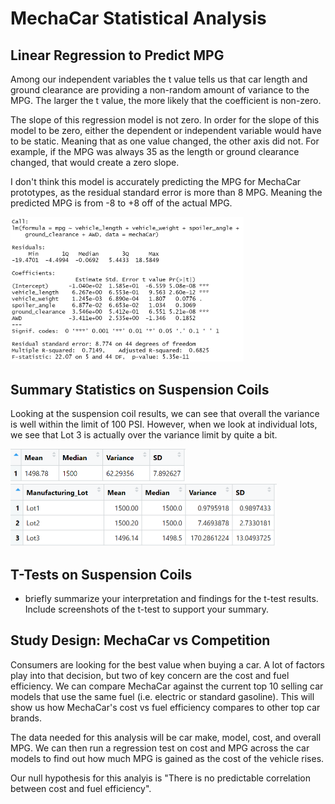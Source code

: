 # MechaCar Statistical Analysis

## Linear Regression to Predict MPG

<p>Among our independent variables the t value tells us that car length and ground clearance are providing a non-random amount of variance to the MPG. The larger the t value, the more likely that the coefficient is non-zero.</p>

<p>The slope of this regression model is not zero. In order for the slope of this model to be zero, either the dependent or independent variable would have to be static. Meaning that as one value changed, the other axis did not. For example, if the MPG was always 35 as the length or ground clearance changed, that would create a zero slope.</p>

<p>I don't think this model is accurately predicting the MPG for MechaCar prototypes, as the residual standard error is more than 8 MPG. Meaning the predicted MPG is from -8 to +8 off of the actual MPG.</p>

<img src="Images/MechaCar_LM_Summary.png" width="373" />


## Summary Statistics on Suspension Coils

<p>Looking at the suspension coil results, we can see that overall the variance is well within the limit of 100 PSI. However, when we look at individual lots, we see that Lot 3 is actually over the variance limit by quite a bit.</p>

<img src="Images/total_summary.png" width="280" />
<img src="Images/lot_summary.png" width="426" />


## T-Tests on Suspension Coils

- briefly summarize your interpretation and findings for the t-test results. Include screenshots of the t-test to support your summary.


## Study Design: MechaCar vs Competition

Consumers are looking for the best value when buying a car. A lot of factors play into that decision, but two of key concern are the cost and fuel efficiency. We can compare MechaCar against the current top 10 selling car models that use the same fuel (i.e. electric or standard gasoline). This will show us how MechaCar's cost vs fuel efficiency compares to other top car brands.

The data needed for this analysis will be car make, model, cost, and overall MPG. We can then run a regression test on cost and MPG across the car models to find out how much MPG is gained as the cost of the vehicle rises.

Our null hypothesis for this analyis is "There is no predictable correlation between cost and fuel efficiency".
